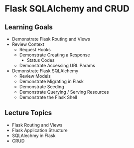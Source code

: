# Flask SQLAlchemy and CRUD

## Learning Goals

- Demonstrate Flask Routing and Views
- Review Context
  - Request Hooks
  - Demonstrate Creating a Response
    - Status Codes
  - Demonstrate Accessing URL Params
- Demonstrate Flask SQLAlchemy
  - Review Models
  - Demonstrate Migrating in Flask
  - Demonstrate Seeding
  - Demonstrate Querying / Serving Resources
  - Demonstrate the Flask Shell

## Lecture Topics

- Flask Routing and Views
- Flask Application Structure
- SQLAlechmy in Flask
- CRUD
